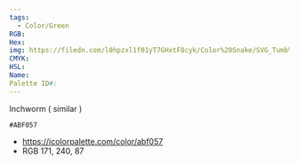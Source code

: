 ```yaml
---
tags:
  - Color/Green
RGB: 
Hex: 
img: https://filedn.com/l0hpzxl1f01yT7GHxtF8cyk/Color%20Snake/SVG_Tumb%20Mass%20No%20Name/ABF057.svg
CMYK: 
HSL: 
Name: 
Palette ID#:
---
```

Inchworm ( similar )
```palette
#ABF057
```
- https://icolorpalette.com/color/abf057
- RGB 171, 240, 87
